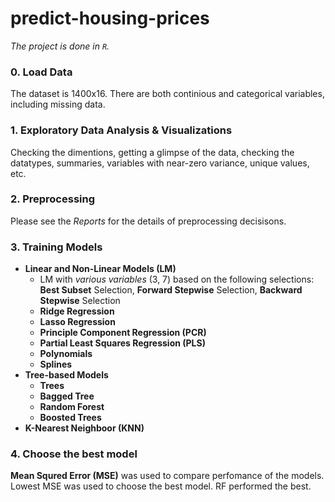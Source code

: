 # predict-housing-prices

*The project is done in `R`.*

### 0. Load Data
The dataset is 1400x16. There are both continious and categorical variables, including missing data.
### 1. Exploratory Data Analysis & Visualizations
Checking the dimentions, getting a glimpse of the data, checking the datatypes, summaries, variables with near-zero variance, unique values, etc.
### 2. Preprocessing
Please see the *Reports* for the details of preprocessing decisisons.
### 3. Training Models 
* **Linear and Non-Linear Models (LM)** 
  * LM with *various variables* (3, 7) based on the following selections:   
    **Best Subset** Selection, **Forward Stepwise** Selection, **Backward Stepwise** Selection
  * **Ridge Regression**
  * **Lasso Regression**
  * **Principle Component Regression (PCR)**
  * **Partial Least Squares Regression (PLS)**
  * **Polynomials**
  * **Splines**
* **Tree-based Models**
  * **Trees**
  * **Bagged Tree**
  * **Random Forest**
  * **Boosted Trees**
* **K-Nearest Neighboor (KNN)**

### 4. Choose the best model

**Mean Squred Error (MSE)** was used to compare perfomance of the models.   
Lowest MSE was used to choose the best model. RF performed the best.
